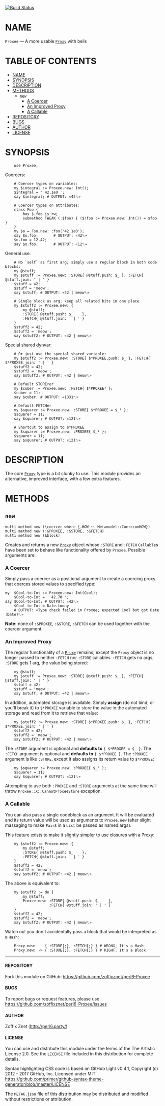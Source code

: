 [![Build Status](https://travis-ci.org/zoffixznet/perl6-Proxee.svg)](https://travis-ci.org/zoffixznet/perl6-Proxee)

# NAME

`Proxee` — A more usable [`Proxy`](https://docs.perl6.org/type/Proxy) with bells

# TABLE OF CONTENTS
- [NAME](#name)
- [SYNOPSIS](#synopsis)
- [DESCRIPTION](#description)
- [METHODS](#methods)
    - [`new`](#new)
        - [A Coercer](#a-coercer)
        - [An Improved Proxy](#an-improved-proxy)
        - [A Callable](#a-callable)
- [REPOSITORY](#repository)
- [BUGS](#bugs)
- [AUTHOR](#author)
- [LICENSE](#license)

# SYNOPSIS

```perl6
    use Proxee;
```

Coercers:

```perl6
    # Coercer types on variables:
    my $integral := Proxee.new: Int();
    $integral = ' 42.1e0 ';
    say $integral; # OUTPUT: «42␤»

    # Coercer types on attributes:
    class Foo {
        has $.foo is rw;
        submethod TWEAK (:$foo) { ($!foo := Proxee.new: Int()) = $foo }
    }
    my $o = Foo.new: :foo('42.1e0');
    say $o.foo;       # OUTPUT: «42␤»
    $o.foo = 12.42;
    say $o.foo;       # OUTPUT: «12␤»
```

General use:

```perl6
    # No `self` as first arg; simply use a regular block in both code blocks:
    my @stuff;
    my $stuff := Proxee.new: :STORE{ @stuff.push: $_ }, :FETCH{ @stuff.join: ' | ' }
    $stuff = 42;
    $stuff = 'meow';
    say $stuff; # OUTPUT: «42 | meow␤»

    # Single block as arg; keep all related bits in one place
    my $stuff2 := Proxee.new: {
        my @stuff;
        :STORE{ @stuff.push: $_    },
        :FETCH{ @stuff.join: ' | ' }
    }
    $stuff2 = 42;
    $stuff2 = 'meow';
    say $stuff2; # OUTPUT: «42 | meow␤»
```

Special shared dynvar:

```perl6
    # Or just use the special shared variable:
    my $stuff2 := Proxee.new: :STORE{ $*PROXEE.push: $_ }, :FETCH{ $*PROXEE.join: ' | ' }
    $stuff2 = 42;
    $stuff2 = 'meow';
    say $stuff2; # OUTPUT: «42 | meow␤»

    # Default STORErer
    my $cuber := Proxee.new: :FETCH{ $*PROXEE³ };
    $cuber = 11;
    say $cuber; # OUTPUT: «1331␤»

    # Default FETCHer
    my $squarer := Proxee.new: :STORE{ $*PROXEE = $_² };
    $squarer = 11;
    say $squarer; # OUTPUT: «121␤»

    # Shortcut to assign to $*PROXEE
    my $squarer := Proxee.new: :PROXEE{ $_² };
    $squarer = 11;
    say $squarer; # OUTPUT: «121␤»
```

# DESCRIPTION

The core [`Proxy`](https://docs.perl6.org/type/Proxy) type is a bit clunky to use. This module
provides an alternative, improved interface, with a few extra features.

# METHODS

## `new`

```perl6
multi method new (\coercer where {.HOW ~~ Metamodel::CoercionHOW})
multi method new (:&PROXEE, :&STORE, :&FETCH)
multi method new (&block)
```

Creates and returns a new [`Proxy`](https://docs.perl6.org/type/Proxy) object
whose `:STORE` and `:FETCH` `Callable`s have been set to behave like
functionality offered by `Proxee`. Possible arguments are:

### A Coercer

Simply pass a coercer as a positional argument to create a coercing proxy that
coerces stored values to specified type:

```perl6
my  $Cool-to-Int := Proxee.new: Int(Cool);
    $Cool-to-Int = ' 42.70 ';
say $Cool-to-Int; # OUTPUT: «42␤»
    $Cool-to-Int = Date.today
    # OUTPUT: «Type check failed in Proxee; expected Cool but got Date (Date)␤»
```

**Note:** none of `:&PROXEE`, `:&STORE`, `:&FETCH` can be used together
with the coercer argument.

### An Improved Proxy

The regular functionality of a [`Proxy`](https://docs.perl6.org/type/Proxy)
remains, except the `Proxy` object is no longer passed to neither `:FETCH`
nor `:STORE` callables. `:FETCH` gets no args; `:STORE` gets 1 arg, the value
being stored:

```perl6
    my @stuff;
    my $stuff := Proxee.new: :STORE{ @stuff.push: $_ }, :FETCH{ @stuff.join: ' | ' }
    $stuff = 42;
    $stuff = 'meow';
    say $stuff; # OUTPUT: «42 | meow␤»
```

In addition, automated storage is available. Simply **assign** (do not bind, or
you'll break it) to `$*PROXEE` variable to store the value in the automated
storage and read from it to retrieve that value:

```
    my $stuff2 := Proxee.new: :STORE{ $*PROXEE.push: $_ }, :FETCH{ $*PROXEE.join: ' | ' }
    $stuff2 = 42;
    $stuff2 = 'meow';
    say $stuff2; # OUTPUT: «42 | meow␤»
```

The `:STORE` argument is optional and **defaults to** `{ $*PROXEE = $_ }`.
The `:FETCH` argument is optional and **defaults to** `{ $*PROXEE }`.
The `:PROXEE` argument is like `:STORE`, except it also assigns its return
value to `$*PROXEE`:

```perl6
    my $squarer := Proxee.new: :PROXEE{ $_² };
    $squarer = 11;
    say $squarer; # OUTPUT: «121␤»
```

Attempting to use both `:PROXEE` and `:STORE` arguments at the same time
will throw `Proxee::X::CannotProxeeStore` exception.

### A Callable

You can also pass a single codeblock as an argument. It will be evaluated
and its return value will be used as arguments to `Proxee.new` (after slight
massaging to make `Pair`s in a `List` be passed as named args).

This feature exists to make it slightly simpler to use closures with a Proxy:

```
    my $stuff2 := Proxee.new: {
        my @stuff;
        :STORE{ @stuff.push: $_    },
        :FETCH{ @stuff.join: ' | ' }
    }
    $stuff2 = 42;
    $stuff2 = 'meow';
    say $stuff2; # OUTPUT: «42 | meow␤»
```

The above is equivalent to:

```
    my $stuff2 := do {
        my @stuff;
        Proxee.new: :STORE{ @stuff.push: $_    },
                    :FETCH{ @stuff.join: ' | ' }
    }
    $stuff2 = 42;
    $stuff2 = 'meow';
    say $stuff2; # OUTPUT: «42 | meow␤»
```

Watch out you don't accidentally pass a block that would be interpreted
as a `Hash`:

```perl6
    Proxy.new:    { :STORE{;}, :FETCH{;} } # WRONG; It's a Hash
    Proxy.new: -> { :STORE{;}, :FETCH{;} } # RIGHT; It's a Block
```

----

#### REPOSITORY

Fork this module on GitHub:
https://github.com/zoffixznet/perl6-Proxee

#### BUGS

To report bugs or request features, please use
https://github.com/zoffixznet/perl6-Proxee/issues

#### AUTHOR

Zoffix Znet (http://perl6.party/)

#### LICENSE

You can use and distribute this module under the terms of the
The Artistic License 2.0. See the `LICENSE` file included in this
distribution for complete details.

Syntax highlighting CSS code is based on GitHub Light v0.4.1,
Copyright (c) 2012 - 2017 GitHub, Inc. Licensed under MIT
https://github.com/primer/github-syntax-theme-generator/blob/master/LICENSE

The `META6.json` file of this distribution may be distributed and modified
without restrictions or attribution.
